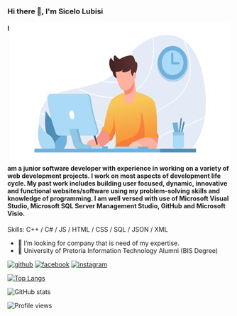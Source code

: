 ### Hi there 👋, I'm Sicelo Lubisi

<img align="right" alt="GIF" src="https://github.com/SiceloLubisi/SiceloLubisi/blob/main/Profile.gif?raw=true" width="500" height="320" />

#### I am a junior software developer with experience in working on a variety of web development projects. I work on most aspects of development life cycle. My past work includes building user focused, dynamic, innovative and functional websites/software using my problem-solving skills and knowledge of programming. I am well versed with use of Microsoft Visual Studio, Microsoft SQL Server Management Studio, GitHub and Microsoft Visio. 

Skills: C++ / C# / JS / HTML / CSS / SQL / JSON / XML

- 🔭 I’m looking for company that is need of my expertise.
- 🔭 University of Pretoria Information Technology Alumni (BIS Degree) 


[<img src='https://cdn.jsdelivr.net/npm/simple-icons@3.0.1/icons/github.svg' alt='github' height='40'>](https://github.com/SiceloLubisi)  [<img src='https://cdn.jsdelivr.net/npm/simple-icons@3.0.1/icons/facebook.svg' alt='facebook' height='40'>](https://www.facebook.com/LubisiSicelo)  [<img src='https://cdn.jsdelivr.net/npm/simple-icons@3.0.1/icons/instagram.svg' alt='instagram' height='40'>](https://www.instagram.com/meglubicy/)  

[![Top Langs](https://github-readme-stats.vercel.app/api/top-langs/?username=SiceloLubisi)](https://github.com/anuraghazra/github-readme-stats)

![GitHub stats](https://github-readme-stats.vercel.app/api?username=SiceloLubisi&show_icons=true)  

![Profile views](https://gpvc.arturio.dev/SiceloLubisi)  
